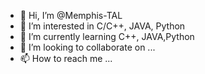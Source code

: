 - 👋 Hi, I’m @Memphis-TAL
- 👀 I’m interested in C/C++, JAVA, Python
- 🌱 I’m currently learning C++, JAVA,Python
- 💞️ I’m looking to collaborate on ...
- 📫 How to reach me ...

<!---
Memphis-TAL/Memphis-TAL is a ✨ special ✨ repository because its `README.md` (this file) appears on your GitHub profile.
You can click the Preview link to take a look at your changes.
--->
